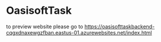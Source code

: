 # OasisoftTask
to preview website please go to https://oasisofttaskbackend-cqgxdnaxewgzfban.eastus-01.azurewebsites.net/index.html
